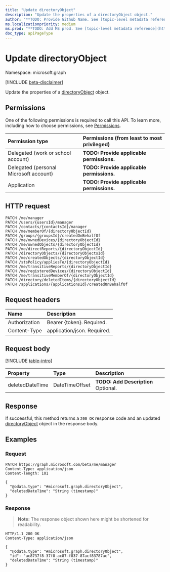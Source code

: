 ```yaml
---
title: "Update directoryObject"
description: "Update the properties of a directoryObject object."
author: "**TODO: Provide Github Name. See [topic-level metadata reference](https://msgo.azurewebsites.net/add/document/guidelines/metadata.html#topic-level-metadata)**"
ms.localizationpriority: medium
ms.prod: "**TODO: Add MS prod. See [topic-level metadata reference](https://msgo.azurewebsites.net/add/document/guidelines/metadata.html#topic-level-metadata)**"
doc_type: apiPageType
---
```


# Update directoryObject
Namespace: microsoft.graph

[!INCLUDE [beta-disclaimer](../../includes/beta-disclaimer.md)]

Update the properties of a [directoryObject](../resources/directoryobject.md) object.

## Permissions
One of the following permissions is required to call this API. To learn more, including how to choose permissions, see [Permissions](/graph/permissions-reference).

|Permission type|Permissions (from least to most privileged)|
|:---|:---|
|Delegated (work or school account)|**TODO: Provide applicable permissions.**|
|Delegated (personal Microsoft account)|**TODO: Provide applicable permissions.**|
|Application|**TODO: Provide applicable permissions.**|

## HTTP request

<!-- {
  "blockType": "ignored"
}
-->
``` http
PATCH /me/manager
PATCH /users/{usersId}/manager
PATCH /contacts/{contactsId}/manager
PATCH /me/memberOf/{directoryObjectId}
PATCH /groups/{groupsId}/createdOnBehalfOf
PATCH /me/ownedDevices/{directoryObjectId}
PATCH /me/ownedObjects/{directoryObjectId}
PATCH /me/directReports/{directoryObjectId}
PATCH /directoryObjects/{directoryObjectsId}
PATCH /me/createdObjects/{directoryObjectId}
PATCH /stsPolicy/appliesTo/{directoryObjectId}
PATCH /me/transitiveReports/{directoryObjectId}
PATCH /me/registeredDevices/{directoryObjectId}
PATCH /me/transitiveMemberOf/{directoryObjectId}
PATCH /directory/deletedItems/{directoryObjectId}
PATCH /applications/{applicationsId}/createdOnBehalfOf
```

## Request headers
|Name|Description|
|:---|:---|
|Authorization|Bearer {token}. Required.|
|Content-Type|application/json. Required.|

## Request body
[!INCLUDE [table-intro](../../includes/update-property-table-intro.md)]


|Property|Type|Description|
|:---|:---|:---|
|deletedDateTime|DateTimeOffset|**TODO: Add Description** Optional.|



## Response

If successful, this method returns a `200 OK` response code and an updated [directoryObject](../resources/directoryobject.md) object in the response body.

## Examples

### Request
<!-- {
  "blockType": "request",
  "name": "update_directoryobject"
}
-->
``` http
PATCH https://graph.microsoft.com/beta/me/manager
Content-Type: application/json
Content-length: 101

{
  "@odata.type": "#microsoft.graph.directoryObject",
  "deletedDateTime": "String (timestamp)"
}
```


### Response
>**Note:** The response object shown here might be shortened for readability.
<!-- {
  "blockType": "response",
  "truncated": true
}
-->
``` http
HTTP/1.1 200 OK
Content-Type: application/json

{
  "@odata.type": "#microsoft.graph.directoryObject",
  "id": "ac8737f8-37f8-ac87-f837-87acf83787ac",
  "deletedDateTime": "String (timestamp)"
}
```

